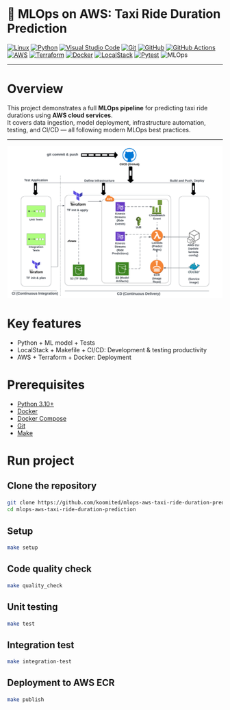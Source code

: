 # 🚖 MLOps on AWS: Taxi Ride Duration Prediction

[![Linux](https://img.shields.io/badge/Linux-FCC624?logo=linux&logoColor=black)](#)
[![Python](https://img.shields.io/badge/Python-3776AB?logo=python&logoColor=white)](#)
[![Visual Studio Code](https://img.shields.io/badge/VS%20Code-0078d7?logo=visual-studio-code&logoColor=white)](#)
[![Git](https://img.shields.io/badge/Git-F05032?logo=git&logoColor=white)](#)
[![GitHub](https://img.shields.io/badge/GitHub-121011?logo=github&logoColor=white)](#)
[![GitHub Actions](https://img.shields.io/badge/GitHub%20Actions-2088FF?logo=githubactions&logoColor=white)](#)
[![AWS](https://img.shields.io/badge/AWS-232F3E?logo=amazonaws&logoColor=white)](#)
[![Terraform](https://img.shields.io/badge/Terraform-7B42BC?logo=terraform&logoColor=white)](#)
[![Docker](https://img.shields.io/badge/Docker-2496ED?logo=docker&logoColor=white)](#)
[![LocalStack](https://img.shields.io/badge/LocalStack-FF9900?logo=amazonaws&logoColor=white)](#)
[![Pytest](https://img.shields.io/badge/Pytest-0A9EDC?logo=pytest&logoColor=white)](#)
![MLOps](https://img.shields.io/badge/MLOps-Awesome-ffd700?logo=github-sponsors&logoColor=black)



---

# Overview

This project demonstrates a full **MLOps pipeline** for predicting taxi ride durations using **AWS cloud services**.  
It covers data ingestion, model deployment, infrastructure automation, testing, and CI/CD — all following modern MLOps best practices.

---

<p align="center">
  <img src="images/ci_cd_zoomcamp.png">
</p>


# Key features

- Python + ML model + Tests
- LocalStack + Makefile + CI/CD: Development & testing productivity
- AWS + Terraform + Docker: Deployment 


# Prerequisites

- [Python 3.10+](https://www.python.org/downloads/)  
- [Docker](https://www.docker.com/get-started)  
- [Docker Compose](https://docs.docker.com/compose/)  
- [Git](https://git-scm.com/) 
- [Make](https://www.gnu.org/software/make/)

# Run project
## Clone the repository
```bash
git clone https://github.com/koomited/mlops-aws-taxi-ride-duration-prediction.git
cd mlops-aws-taxi-ride-duration-prediction
```

## Setup
```bash
make setup

```
## Code quality check
```bash
make quality_check

```

## Unit testing
```bash
make test

```
## Integration test
```bash
make integration-test

```

## Deployment to AWS ECR
```bash
make publish

```




<!-- 

```bash
    docker build -t stream-model-duration:v2 .
```

```bash
docker run -it --rm -p ride-duration-prediction-service:v2
```

```bash
docker run -it --rm \
  -p 8080:8080 \
  -e PREDICTIONS_STREAM_NAME="ride_predictions" \
  -e TEST_RUN="True" \
  stream-model-duration:v2
```

```bash
docker run -d -it --rm \
  -p 8080:8080 \
  -e PREDICTIONS_STREAM_NAME="ride_predictions" \
  -e MODEL_LOCATION="/app/model" \
  -e TEST_RUN="True" \
  -e RUN_ID="Test123" \
  -v $(pwd)/model:/app/model \
  stream-model-duration:v2
```

```bash
aws --endpoint-url=http://localhost:4566  kinesis list-streams
{
    "StreamNames": []
}
```

```bash
aws --endpoint-url=http://localhost:4566 \
 kinesis create-stream \
 --stream-name ride_predictions \
 --shard-count 1

```

```bash
aws --endpoint-url=http://localhost:4566 kinesis delete-stream --stream-name ride_predictions
```

```bash

PREDICTION_STREAM_NAME='ride_predictions'
SHARD='shardId-000000000000'

SHARD_ITERATOR=$(aws kinesis \
    get-shard-iterator \
        --shard-id ${SHARD} \
        --shard-iterator-type TRIM_HORIZON \
        --stream-name ${PREDICTION_STREAM_NAME} \
        --query 'ShardIterator' \
)

RESULT=$(aws kinesis get-records --shard-iterator $SHARD_ITERATOR)

echo ${RESULT} | jq -r '.Records[0].Data' | base64 --decode
```

```bash
aws --endpoint-url http://localhost:4566 kinesis describe-stream \
    --stream-name ride_predictions \
    --query "StreamDescription.Shards[*].ShardId" \
    --output text

```

```bash
export SHARD='shardId-000000000000'
export PREDICTION_STREAM_NAME='ride_predictions'
```

```bash
aws --endpoint-url http://localhost:4566 kinesis get-shard-iterator \
    --shard-id ${SHARD} \
    --shard-iterator-type TRIM_HORIZON \
    --stream-name ${PREDICTION_STREAM_NAME} \
    --query 'ShardIterator'

```

```bash
"AAAAAAAAAAEW4iLdPkg0vYVepmNWBc3SuiKea+nVqru0m6S0Hxj3m1WzoOm+6wlz+E7YIWWFZA/6O/wu/VMki7WIpnrnrCoclmOU2cOyiV7pe9oW5WLUEn3TCYbjc46cWw5c3nuDJ9fDahfy9kiu/5PDNMyFL1MGxgQDsvMZ+f8R8JIT/DV5exwKA4feaahl5fc0HmNMSOYw9fb0+hOZZ/YHYfu424Xe"
```

```bash
aws --endpoint-url http://localhost:4566 kinesis get-records --shard-iterator "AAAAAAAAAAEW4iLdPkg0vYVepmNWBc3SuiKea+nVqru0m6S0Hxj3m1WzoOm+6wlz+E7YIWWFZA/6O/wu/VMki7WIpnrnrCoclmOU2cOyiV7pe9oW5WLUEn3TCYbjc46cWw5c3nuDJ9fDahfy9kiu/5PDNMyFL1MGxgQDsvMZ+f8R8JIT/DV5exwKA4feaahl5fc0HmNMSOYw9fb0+hOZZ/YHYfu424Xe"
```

# debug
```bash
# 1. Get shard id
SHARD=$(aws --endpoint-url http://localhost:4566 kinesis describe-stream \
    --stream-name ${PREDICTION_STREAM_NAME} \
    --query "StreamDescription.Shards[0].ShardId" \
    --output text)

# 2. Get shard iterator
ITER=$(aws --endpoint-url http://localhost:4566 kinesis get-shard-iterator \
    --stream-name ${PREDICTION_STREAM_NAME} \
    --shard-id $SHARD \
    --shard-iterator-type TRIM_HORIZON \
    --query 'ShardIterator' \
    --output text)

# 3. Put a record (note the raw-in-base64-out flag)
aws --endpoint-url http://localhost:4566 kinesis put-record \
    --stream-name ${PREDICTION_STREAM_NAME} \
    --partition-key 1 \
    --cli-binary-format raw-in-base64-out \
    --data "Test record"

# 4. Get records
aws --endpoint-url http://localhost:4566 kinesis get-records \
    --shard-iterator $ITER

```

```bash
pylint --recursive=y .
```
```bash
black --diff .
```
To prepare the project run:
```bash
make setup
```

```bash
terraform init
terraform plan
terraform apply
```

```bash
terraform plan -var-file=vars/stg.tfvars
terraform apply -var-file=vars/stg.tfvars
```


```bash
export KINESIS_STREAM_INPUT="stg-ride-events-mlops-zoomcamp"

aws kinesis put-record \
  --stream-name ${KINESIS_STREAM_INPUT} \
  --partition-key 1 \
  --cli-binary-format raw-in-base64-out \
  --data '{
    "ride": {
      "PULocationID": 130,
      "DOLocationID": 205,
      "trip_distance": 3.75
    },
    "ride_id": 006
  }'



  {
    "ShardId": "shardId-000000000001",
    "SequenceNumber": "49666982207866436594932695987844168214195725486316847122"
}
```
Tous -->
